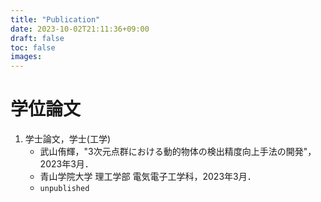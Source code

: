 ```yaml
---
title: "Publication"
date: 2023-10-02T21:11:36+09:00
draft: false
toc: false
images:
---
```


# 学位論文

1. 学士論文，学士(工学)
    - 武山侑輝，"3次元点群における動的物体の検出精度向上手法の開発"，2023年3月．
    - 青山学院大学 理工学部 電気電子工学科，2023年3月．
    - `unpublished`